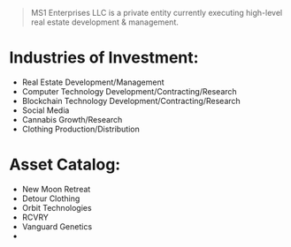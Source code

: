 > MS1 Enterprises LLC is a private entity currently executing high-level real estate development & management.

Industries of Investment:
=========================

* Real Estate Development/Management
* Computer Technology Development/Contracting/Research
* Blockchain Technology Development/Contracting/Research
* Social Media 
* Cannabis Growth/Research
* Clothing Production/Distribution



Asset Catalog:
=========================



* New Moon Retreat 
* Detour Clothing
* Orbit Technologies
* RCVRY
* Vanguard Genetics
* 

<!--

**Here are some ideas to get you started:**

🙋‍♀️ A short introduction - what is your organization all about?
🌈 Contribution guidelines - how can the community get involved?
👩‍💻 Useful resources - where can the community find your docs? Is there anything else the community should know?
🍿 Fun facts - what does your team eat for breakfast?
🧙 Remember, you can do mighty things with the power of [Markdown](https://docs.github.com/github/writing-on-github/getting-started-with-writing-and-formatting-on-github/basic-writing-and-formatting-syntax)
-->
